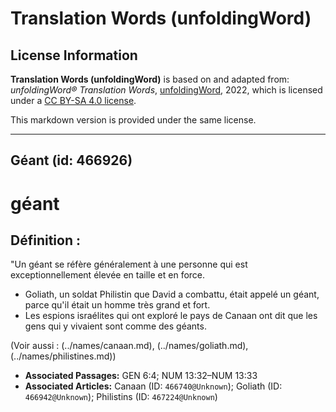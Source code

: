 # Translation Words (unfoldingWord)

## License Information

**Translation Words (unfoldingWord)** is based on and adapted from: _unfoldingWord® Translation Words_, [unfoldingWord](https://unfoldingword.org/utw), 2022, which is licensed under a [CC BY-SA 4.0 license](https://creativecommons.org/licenses/by-sa/4.0/legalcode.en).

This markdown version is provided under the same license.



--------------------------------

## Géant (id: 466926)

géant
=====

Définition :
------------

"Un géant se réfère généralement à une personne qui est exceptionnellement élevée en taille et en force.

* Goliath, un soldat Philistin que David a combattu, était appelé un géant, parce qu'il était un homme très grand et fort.
* Les espions israélites qui ont exploré le pays de Canaan ont dit que les gens qui y vivaient sont comme des géants.

(Voir aussi : (../names/canaan.md), (../names/goliath.md), (../names/philistines.md))

* **Associated Passages:** GEN 6:4; NUM 13:32–NUM 13:33
* **Associated Articles:** Canaan (ID: `466740@Unknown`); Goliath (ID: `466942@Unknown`); Philistins (ID: `467224@Unknown`)

